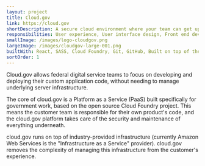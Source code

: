 ```yaml
---
layout: project
title: Cloud.gov
link: https://cloud.gov
shortDescription: A secure cloud environment where your team can get up and running in minutes, then build, manage, and release applications with a radically shortened compliance review process.
responsibilities: User experience, User interface design, Front end development
smallImage: /images/logo-cloudgov.png
largeImage: /images/cloudgov-large-001.png
builtWith: React, SASS, Cloud Foundry, Git, GitHub, Built on top of the US Web Design Standards
sortOrder: 1
---  
```


Cloud.gov allows federal digital service teams to focus on developing and deploying their custom application code, without needing to manage underlying server infrastructure.

The core of cloud.gov is a Platform as a Service (PaaS) built specifically for government work, based on the open source Cloud Foundry project. This means the customer team is responsible for their own product's code, and the cloud.gov platform takes care of the security and maintenance of everything underneath.

cloud.gov runs on top of industry-provided infrastructure (currently Amazon Web Services is the "Infrastructure as a Service" provider). cloud.gov removes the complexity of managing this infrastructure from the customer's experience.
